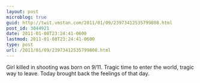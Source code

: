 ```yaml
---
layout: post
microblog: true
guid: http://twit.vmstan.com/2011/01/09/23973412535799808.html
post_id: 3044921
date: 2011-01-08T23:24:41-0600
lastmod: 2011-01-08T23:24:41-0600
type: post
url: /2011/01/09/23973412535799808.html
---
```

Girl killed in shooting was born on 9/11. Tragic time to enter the world, tragic way to leave. Today brought back the feelings of that day.

